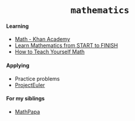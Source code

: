 <div align="center">
  <h1><code>mathematics</code></h1>
</div>

#### Learning
- [Math - Khan Academy](https://www.khanacademy.org/math)
- [Learn Mathematics from START to FINISH](https://openlibrary.org/collections/learn-math-from-start-to-finish)
- [How to Teach Yourself Math](https://www.scotthyoung.com/blog/2018/12/11/teach-yourself-math/)

#### Applying

- Practice problems
- [ProjectEuler](projecteuler.com)

#### For my siblings
- [MathPapa](https://www.mathpapa.com/practice/training/) 
